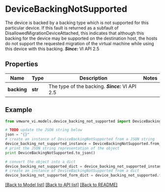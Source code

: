 # DeviceBackingNotSupported

The device is backed by a backing type which is not supported for this particular device.  If this fault is returned as a subfault of DisallowedMigrationDeviceAttached, this indicates that although this backing for the device may be supported on the destination host, the hosts do not support the requested migration of the virtual machine while using this device with this backing.  ***Since:*** VI API 2.5 

## Properties
Name | Type | Description | Notes
------------ | ------------- | ------------- | -------------
**backing** | **str** | The type of the backing.  ***Since:*** VI API 2.5  | 

## Example

```python
from vmware_vi.models.device_backing_not_supported import DeviceBackingNotSupported

# TODO update the JSON string below
json = "{}"
# create an instance of DeviceBackingNotSupported from a JSON string
device_backing_not_supported_instance = DeviceBackingNotSupported.from_json(json)
# print the JSON string representation of the object
print DeviceBackingNotSupported.to_json()

# convert the object into a dict
device_backing_not_supported_dict = device_backing_not_supported_instance.to_dict()
# create an instance of DeviceBackingNotSupported from a dict
device_backing_not_supported_form_dict = device_backing_not_supported.from_dict(device_backing_not_supported_dict)
```
[[Back to Model list]](../README.md#documentation-for-models) [[Back to API list]](../README.md#documentation-for-api-endpoints) [[Back to README]](../README.md)


